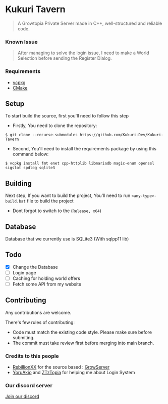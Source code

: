 # Kukuri Tavern
> A Growtopia Private Server made in C++, well-structured and reliable code.

### Known Issue
> After managing to solve the login issue, I need to make a World Selection before sending the Register Dialog.

### Requirements
- [vcpkg](https://vcpkg.io/en/)
- [CMake](https://cmake.org/download/)

## Setup
To start build the source, first you'll need to follow this step
- Firstly, You need to clone the repository:
```
$ git clone --recurse-submodules https://github.com/Kukuri-Dev/Kukuri-Tavern
```
- Second, You'll need to install the requirements package by using this command below:
```
$ vcpkg install fmt enet cpp-httplib libmariadb magic-enum openssl sigslot spdlog sqlite3
```

## Building
Next step, If you want to build the project, You'll need to run `<any-type>-build.bat` file to build the project
- Dont forgot to switch to the (`Release, x64`)

## Database
Database that we currently use is SQLite3 (With sqlpp11 lib)

## Todo
- [X] Change the Database
- [ ] Login page
- [ ] Caching for holding world offers
- [ ] Fetch some API from my website

## Contributing
Any contributions are welcome.

There's few rules of contributing:
- Code must match the existing code style. Please make sure before submiting.
- The commit must take review first before merging into main branch.

### Credits to this people
- [RebillionXX](https://github.com/RebillionXX) for the source based : [GrowServer](https://github.com/RebillionXX/GrowtopiaServer)
- [YoruAkio](https://github.com/YoruAkio) and [ZTzTopia](https://github.com/ZTzTopia) for helping me about Login System

### Our discord server
[Join our discord](https://discord.gg/pqymdG3pBa)
